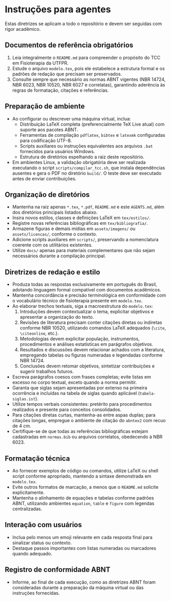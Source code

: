 # Instruções para agentes

Estas diretrizes se aplicam a todo o repositório e devem ser seguidas com rigor acadêmico.

## Documentos de referência obrigatórios
1. Leia integralmente o `README.md` para compreender o propósito do TCC em Fisioterapia da UTFPR.
2. Estude o arquivo `modelo.tex`, pois ele estabelece a estrutura formal e os padrões de redação que precisam ser preservados.
3. Consulte sempre que necessário as normas ABNT vigentes (NBR 14724, NBR 6023, NBR 10520, NBR 6027 e correlatas), garantindo aderência às regras de formatação, citações e referências.

## Preparação de ambiente
- Ao configurar ou descrever uma máquina virtual, inclua:
  - Distribuição LaTeX completa (preferencialmente TeX Live atual) com suporte aos pacotes ABNT.
  - Ferramentas de compilação `pdflatex`, `bibtex` e `latexmk` configuradas para codificação UTF-8.
  - Scripts auxiliares ou instruções equivalentes aos arquivos `.bat` fornecidos para usuários Windows.
  - Estrutura de diretórios espelhando a raiz deste repositório.
- Em ambientes Linux, a validação obrigatória deve ser realizada executando o script `scripts/compilar_tcc.sh`, que instala dependências ausentes e gera o PDF no diretório `build/`. O teste deve ser executado antes de enviar contribuições.

## Organização de diretórios
- Mantenha na raiz apenas `*.tex`, `*.pdf`, `README.md` e este `AGENTS.md`, além dos diretórios principais listados abaixo.
- Insira novos estilos, classes e definições LaTeX em `tex/estilos/`.
- Registre novas referências bibliográficas em `tex/bibliografia/`.
- Armazene figuras e demais mídias em `assets/imagens/` ou `assets/licencas/`, conforme o contexto.
- Adicione scripts auxiliares em `scripts/`, preservando a nomenclatura coerente com os utilitários existentes.
- Utilize `docs/` apenas para materiais complementares que não sejam necessários durante a compilação principal.

## Diretrizes de redação e estilo
- Produza todas as respostas exclusivamente em português do Brasil, adotando linguagem formal compatível com documentos acadêmicos.
- Mantenha concordância e precisão terminológica em conformidade com o vocabulário técnico de fisioterapia presente em `modelo.tex`.
- Ao elaborar trechos textuais, siga a macroestrutura do `modelo.tex`:
  1. Introduções devem contextualizar o tema, explicitar objetivos e apresentar a organização do texto.
  2. Revisões de literatura precisam conter citações diretas ou indiretas conforme NBR 10520, utilizando comandos LaTeX adequados (`\cite`, `\citeonline`, etc.).
  3. Metodologias devem explicitar população, instrumentos, procedimentos e análises estatísticas em parágrafos objetivos.
  4. Resultados e discussões devem relacionar achados com a literatura, empregando tabelas ou figuras numeradas e legendadas conforme NBR 14724.
  5. Conclusões devem retomar objetivos, sintetizar contribuições e sugerir trabalhos futuros.
- Escreva parágrafos coesos com frases completas; evite listas em excesso no corpo textual, exceto quando a norma permitir.
- Garanta que siglas sejam apresentadas por extenso na primeira ocorrência e incluídas na tabela de siglas quando aplicável (`tabela-siglas.ist`).
- Utilize tempos verbais consistentes: pretérito para procedimentos realizados e presente para conceitos consolidados.
- Para citações diretas curtas, mantenha-as entre aspas duplas; para citações longas, empregue o ambiente de citação do `abntex2` com recuo de 4 cm.
- Certifique-se de que todas as referências bibliográficas estejam cadastradas em `normas.bib` ou arquivos correlatos, obedecendo à NBR 6023.

## Formatação técnica
- Ao fornecer exemplos de código ou comandos, utilize LaTeX ou shell script conforme apropriado, mantendo a sintaxe demonstrada em `modelo.tex`.
- Evite outros formatos de marcação, a menos que o `README.md` solicite explicitamente.
- Mantenha o alinhamento de equações e tabelas conforme padrões ABNT, utilizando ambientes `equation`, `table` e `figure` com legendas centralizadas.

## Interação com usuários
- Inclua pelo menos um emoji relevante em cada resposta final para sinalizar status ou contexto.
- Destaque passos importantes com listas numeradas ou marcadores quando adequado.

## Registro de conformidade ABNT
- Informe, ao final de cada execução, como as diretrizes ABNT foram consideradas durante a preparação da máquina virtual ou das instruções fornecidas.
